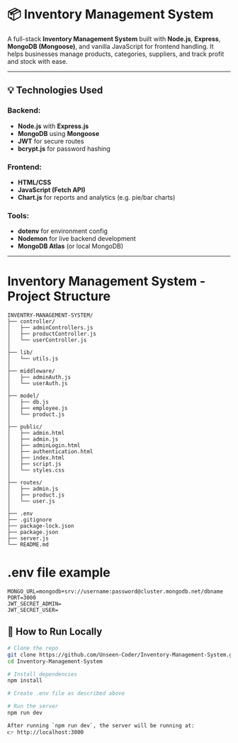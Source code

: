 # 📦 Inventory Management System

A full-stack **Inventory Management System** built with **Node.js**, **Express**, **MongoDB (Mongoose)**, and vanilla JavaScript for frontend handling. It helps businesses manage products, categories, suppliers, and track profit and stock with ease.

---

## 💡 Technologies Used

### Backend:
- **Node.js** with **Express.js**
- **MongoDB** using **Mongoose**
- **JWT** for secure routes
- **bcrypt.js** for password hashing

### Frontend:
- **HTML/CSS**
- **JavaScript (Fetch API)**
- **Chart.js** for reports and analytics (e.g. pie/bar charts)

### Tools:
- **dotenv** for environment config
- **Nodemon** for live backend development
- **MongoDB Atlas** (or local MongoDB)

---
# Inventory Management System - Project Structure

```
INVENTRY-MANAGEMENT-SYSTEM/
├── controller/               
│   ├── adminControllers.js
│   ├── productController.js
│   └── userController.js
│
├── lib/                     
│   └── utils.js
│
├── middleware/               
│   ├── adminAuth.js
│   └── userAuth.js
│
├── model/                   
│   ├── db.js
│   ├── employee.js
│   └── product.js
│
├── public/                  
│   ├── admin.html
│   ├── admin.js
│   ├── adminLogin.html
│   ├── authentication.html
│   ├── index.html
│   ├── script.js
│   └── styles.css
│
├── routes/                  
│   ├── admin.js
│   ├── product.js
│   └── user.js
│
├── .env                      
├── .gitignore               
├── package-lock.json         
├── package.json              
├── server.js                
└── README.md
```

# .env file example
```
MONGO_URL=mongodb+srv://username:password@cluster.mongodb.net/dbname
PORT=3000
JWT_SECRET_ADMIN=
JWT_SECRET_USER=
```



## 🚀 How to Run Locally

```bash
# Clone the repo
git clone https://github.com/Unseen-Coder/Inventory-Management-System.git
cd Inventory-Management-System

# Install dependencies
npm install

# Create .env file as described above

# Run the server
npm run dev

After running `npm run dev`, the server will be running at:
👉 http://localhost:3000
